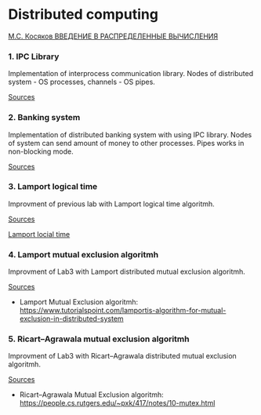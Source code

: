 # Distributed computing

[М.С. Косяков ВВЕДЕНИЕ В РАСПРЕДЕЛЕННЫЕ ВЫЧИСЛЕНИЯ](https://books.ifmo.ru/file/pdf/1551.pdf)

### 1. IPC Library

Implementation of interprocess communication library. Nodes of distributed system - OS processes, channels - OS pipes.


[Sources](https://github.com/arsnazarenko/distributed-computing/tree/master/lab1)

### 2. Banking system

Implementation of distributed banking system with using IPC library. Nodes of system can send amount of money to other processes. Pipes works in non-blocking mode.

[Sources](https://github.com/arsnazarenko/distributed-computing/tree/master/lab2)

### 3. Lamport logical time

Improvment of previous lab with Lamport logical time algoritmh.


[Sources](https://github.com/arsnazarenko/distributed-computing/tree/master/lab3)

[Lamport locial time](https://www.educative.io/answers/what-are-lamport-clocks)

### 4. Lamport mutual exclusion algoritmh

Improvment of Lab3 with Lamport distributed mutual exclusion algoritmh.


[Sources](https://github.com/arsnazarenko/distributed-computing/tree/master/lab4)

* Lamport Mutual Exclusion algoritmh: https://www.tutorialspoint.com/lamportis-algorithm-for-mutual-exclusion-in-distributed-system

### 5. Ricart–Agrawala mutual exclusion algoritmh

Improvment of Lab3 with Ricart–Agrawala distributed mutual exclusion algoritmh.


[Sources](https://github.com/arsnazarenko/distributed-computing/tree/master/lab5)

* Ricart–Agrawala Mutual Exclusion algoritmh: https://people.cs.rutgers.edu/~pxk/417/notes/10-mutex.html



